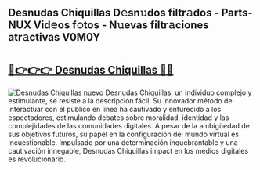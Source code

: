 ## Desnudas Chiquillas D𝚎sn𝚞dos filtr𝚊dos - Parts-NUX Vid𝚎os f𝚘tos - N𝚞evas filtr𝚊ciones atr𝚊ctivas V0M0Y

# <h2><a href="http://mb1721.tromn.icu/?c=Desnudas+Chiquillas">🔗👉👉👉 Desnudas Chiquillas 🔗🔗</a></h2>

[![Desnudas Chiquillas nuevo](https://i.imgur.com/pEAQMta.gif)](http://mb1721.tromn.icu/?c=Desnudas+Chiquillas)
Desnudas Chiquillas, un individuo complejo y estimulante, se resiste a la descripción fácil. Su innovador método de interactuar con el público en línea ha cautivado y enfurecido a los espectadores, estimulando debates sobre moralidad, identidad y las complejidades de las comunidades digitales. A pesar de la ambigüedad de sus objetivos futuros, su papel en la configuración del mundo virtual es incuestionable. Impulsado por una determinación inquebrantable y una cautivación innegable, Desnudas Chiquillas impact en los medios digitales es revolucionario.
